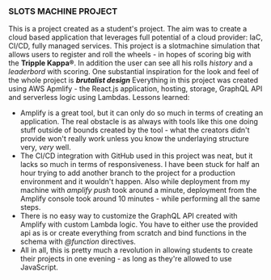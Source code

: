 ### SLOTS MACHINE PROJECT
This is a project created as a student's project. The aim was to create a cloud based application that leverages full potential of a cloud provider: IaC, CI/CD, fully managed services.
This project is a slotmachine simulation that allows users to register and roll the wheels - in hopes of scoring big with the **Tripple Kappa®**. In addition the user can see all his rolls *history* and a *leaderbord* with scoring. One substantial inspiration for the look and feel of the whole project is **_brutalist design_**
Everything in this project was created using AWS Apmlify - the React.js application, hosting, storage, GraphQL API and serverless logic using Lambdas.
Lessons learned:
- Amplify is a great tool, but it can only do so much in terms of creating an application. The real obstacle is as always with tools like this one doing stuff outside of bounds created by the tool - what the creators didn't provide won't really work unless you know the underlaying structure very, *very* well.
- The CI/CD integration with GitHub used in this project was neat, but it lacks so much in terms of responsiveness. I have been stuck for half an hour trying to add another branch to the project for a production environment and it wouldn't happen. Also while deployment from my machine with *amplify push* took around a minute, deployment from the Amplify console took around 10 minutes - while performing all the same steps.
- There is no easy way to customize the GraphQL API created with Amplify with custom Lambda logic. You have to either use the provided api as is or create everything from scratch and bind functions in the schema with *@function* directives.
- All in all, this is pretty much a revolution in allowing students to create their projects in one evening - as long as they're allowed to use JavaScript.